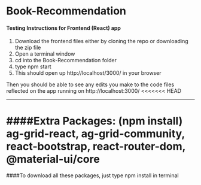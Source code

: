 # Book-Recommendation

#### Testing Instructions for Frontend (React) app
1. Download the frontend files either by cloning the repo or downloading the zip file
2. Open a terminal window
3. cd into the Book-Recommendation folder
4. type npm start
5. This should open up http://localhost/3000/ in your browser 

Then you should be able to see any edits you make to the code files reflected on the app running on http://localhost:3000/ 
<<<<<<< HEAD

_______________________________________________________________________________________________________

####Extra Packages: (npm install) ag-grid-react, ag-grid-community, react-bootstrap, react-router-dom, @material-ui/core
=======
####To download all these packages, just type npm install in terminal
